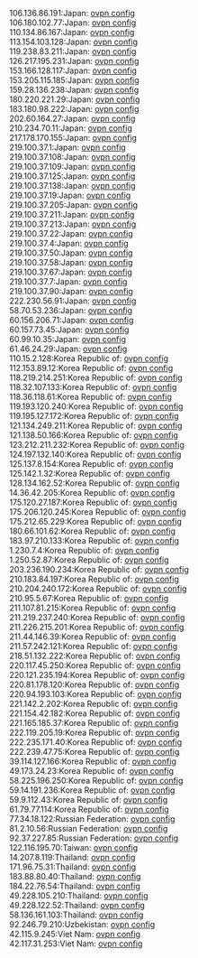106.136.86.191:Japan: [ovpn config](vpn/106_136_86_191.ovpn)  
106.180.102.77:Japan: [ovpn config](vpn/106_180_102_77.ovpn)  
110.134.86.167:Japan: [ovpn config](vpn/110_134_86_167.ovpn)  
113.154.103.128:Japan: [ovpn config](vpn/113_154_103_128.ovpn)  
119.238.83.211:Japan: [ovpn config](vpn/119_238_83_211.ovpn)  
126.217.195.231:Japan: [ovpn config](vpn/126_217_195_231.ovpn)  
153.166.128.117:Japan: [ovpn config](vpn/153_166_128_117.ovpn)  
153.205.115.185:Japan: [ovpn config](vpn/153_205_115_185.ovpn)  
159.28.136.238:Japan: [ovpn config](vpn/159_28_136_238.ovpn)  
180.220.221.29:Japan: [ovpn config](vpn/180_220_221_29.ovpn)  
183.180.98.222:Japan: [ovpn config](vpn/183_180_98_222.ovpn)  
202.60.164.27:Japan: [ovpn config](vpn/202_60_164_27.ovpn)  
210.234.70.11:Japan: [ovpn config](vpn/210_234_70_11.ovpn)  
217.178.170.155:Japan: [ovpn config](vpn/217_178_170_155.ovpn)  
219.100.37.1:Japan: [ovpn config](vpn/219_100_37_1.ovpn)  
219.100.37.108:Japan: [ovpn config](vpn/219_100_37_108.ovpn)  
219.100.37.109:Japan: [ovpn config](vpn/219_100_37_109.ovpn)  
219.100.37.125:Japan: [ovpn config](vpn/219_100_37_125.ovpn)  
219.100.37.138:Japan: [ovpn config](vpn/219_100_37_138.ovpn)  
219.100.37.19:Japan: [ovpn config](vpn/219_100_37_19.ovpn)  
219.100.37.205:Japan: [ovpn config](vpn/219_100_37_205.ovpn)  
219.100.37.211:Japan: [ovpn config](vpn/219_100_37_211.ovpn)  
219.100.37.213:Japan: [ovpn config](vpn/219_100_37_213.ovpn)  
219.100.37.22:Japan: [ovpn config](vpn/219_100_37_22.ovpn)  
219.100.37.4:Japan: [ovpn config](vpn/219_100_37_4.ovpn)  
219.100.37.50:Japan: [ovpn config](vpn/219_100_37_50.ovpn)  
219.100.37.58:Japan: [ovpn config](vpn/219_100_37_58.ovpn)  
219.100.37.67:Japan: [ovpn config](vpn/219_100_37_67.ovpn)  
219.100.37.7:Japan: [ovpn config](vpn/219_100_37_7.ovpn)  
219.100.37.90:Japan: [ovpn config](vpn/219_100_37_90.ovpn)  
222.230.56.91:Japan: [ovpn config](vpn/222_230_56_91.ovpn)  
58.70.53.236:Japan: [ovpn config](vpn/58_70_53_236.ovpn)  
60.156.206.71:Japan: [ovpn config](vpn/60_156_206_71.ovpn)  
60.157.73.45:Japan: [ovpn config](vpn/60_157_73_45.ovpn)  
60.99.10.35:Japan: [ovpn config](vpn/60_99_10_35.ovpn)  
61.46.24.29:Japan: [ovpn config](vpn/61_46_24_29.ovpn)  
110.15.2.128:Korea Republic of: [ovpn config](vpn/110_15_2_128.ovpn)  
112.153.89.12:Korea Republic of: [ovpn config](vpn/112_153_89_12.ovpn)  
118.219.214.251:Korea Republic of: [ovpn config](vpn/118_219_214_251.ovpn)  
118.32.107.133:Korea Republic of: [ovpn config](vpn/118_32_107_133.ovpn)  
118.36.118.61:Korea Republic of: [ovpn config](vpn/118_36_118_61.ovpn)  
119.193.120.240:Korea Republic of: [ovpn config](vpn/119_193_120_240.ovpn)  
119.195.127.172:Korea Republic of: [ovpn config](vpn/119_195_127_172.ovpn)  
121.134.249.211:Korea Republic of: [ovpn config](vpn/121_134_249_211.ovpn)  
121.138.50.166:Korea Republic of: [ovpn config](vpn/121_138_50_166.ovpn)  
123.212.211.232:Korea Republic of: [ovpn config](vpn/123_212_211_232.ovpn)  
124.197.132.140:Korea Republic of: [ovpn config](vpn/124_197_132_140.ovpn)  
125.137.8.154:Korea Republic of: [ovpn config](vpn/125_137_8_154.ovpn)  
125.142.1.32:Korea Republic of: [ovpn config](vpn/125_142_1_32.ovpn)  
128.134.162.52:Korea Republic of: [ovpn config](vpn/128_134_162_52.ovpn)  
14.36.42.205:Korea Republic of: [ovpn config](vpn/14_36_42_205.ovpn)  
175.120.27.187:Korea Republic of: [ovpn config](vpn/175_120_27_187.ovpn)  
175.206.120.245:Korea Republic of: [ovpn config](vpn/175_206_120_245.ovpn)  
175.212.65.229:Korea Republic of: [ovpn config](vpn/175_212_65_229.ovpn)  
180.66.101.62:Korea Republic of: [ovpn config](vpn/180_66_101_62.ovpn)  
183.97.210.133:Korea Republic of: [ovpn config](vpn/183_97_210_133.ovpn)  
1.230.7.4:Korea Republic of: [ovpn config](vpn/1_230_7_4.ovpn)  
1.250.52.87:Korea Republic of: [ovpn config](vpn/1_250_52_87.ovpn)  
203.236.190.234:Korea Republic of: [ovpn config](vpn/203_236_190_234.ovpn)  
210.183.84.197:Korea Republic of: [ovpn config](vpn/210_183_84_197.ovpn)  
210.204.240.172:Korea Republic of: [ovpn config](vpn/210_204_240_172.ovpn)  
210.95.5.67:Korea Republic of: [ovpn config](vpn/210_95_5_67.ovpn)  
211.107.81.215:Korea Republic of: [ovpn config](vpn/211_107_81_215.ovpn)  
211.219.237.240:Korea Republic of: [ovpn config](vpn/211_219_237_240.ovpn)  
211.226.215.201:Korea Republic of: [ovpn config](vpn/211_226_215_201.ovpn)  
211.44.146.39:Korea Republic of: [ovpn config](vpn/211_44_146_39.ovpn)  
211.57.242.121:Korea Republic of: [ovpn config](vpn/211_57_242_121.ovpn)  
218.51.132.222:Korea Republic of: [ovpn config](vpn/218_51_132_222.ovpn)  
220.117.45.250:Korea Republic of: [ovpn config](vpn/220_117_45_250.ovpn)  
220.121.235.194:Korea Republic of: [ovpn config](vpn/220_121_235_194.ovpn)  
220.81.178.120:Korea Republic of: [ovpn config](vpn/220_81_178_120.ovpn)  
220.94.193.103:Korea Republic of: [ovpn config](vpn/220_94_193_103.ovpn)  
221.142.2.202:Korea Republic of: [ovpn config](vpn/221_142_2_202.ovpn)  
221.154.42.182:Korea Republic of: [ovpn config](vpn/221_154_42_182.ovpn)  
221.165.185.37:Korea Republic of: [ovpn config](vpn/221_165_185_37.ovpn)  
222.119.205.19:Korea Republic of: [ovpn config](vpn/222_119_205_19.ovpn)  
222.235.171.40:Korea Republic of: [ovpn config](vpn/222_235_171_40.ovpn)  
222.239.47.75:Korea Republic of: [ovpn config](vpn/222_239_47_75.ovpn)  
39.114.127.166:Korea Republic of: [ovpn config](vpn/39_114_127_166.ovpn)  
49.173.24.23:Korea Republic of: [ovpn config](vpn/49_173_24_23.ovpn)  
58.225.196.250:Korea Republic of: [ovpn config](vpn/58_225_196_250.ovpn)  
59.14.191.236:Korea Republic of: [ovpn config](vpn/59_14_191_236.ovpn)  
59.9.112.43:Korea Republic of: [ovpn config](vpn/59_9_112_43.ovpn)  
61.79.77.114:Korea Republic of: [ovpn config](vpn/61_79_77_114.ovpn)  
77.34.18.122:Russian Federation: [ovpn config](vpn/77_34_18_122.ovpn)  
81.2.10.56:Russian Federation: [ovpn config](vpn/81_2_10_56.ovpn)  
92.37.227.85:Russian Federation: [ovpn config](vpn/92_37_227_85.ovpn)  
122.116.195.70:Taiwan: [ovpn config](vpn/122_116_195_70.ovpn)  
14.207.8.119:Thailand: [ovpn config](vpn/14_207_8_119.ovpn)  
171.96.75.31:Thailand: [ovpn config](vpn/171_96_75_31.ovpn)  
183.88.80.40:Thailand: [ovpn config](vpn/183_88_80_40.ovpn)  
184.22.76.54:Thailand: [ovpn config](vpn/184_22_76_54.ovpn)  
49.228.105.210:Thailand: [ovpn config](vpn/49_228_105_210.ovpn)  
49.228.122.52:Thailand: [ovpn config](vpn/49_228_122_52.ovpn)  
58.136.161.103:Thailand: [ovpn config](vpn/58_136_161_103.ovpn)  
92.246.79.210:Uzbekistan: [ovpn config](vpn/92_246_79_210.ovpn)  
42.115.9.245:Viet Nam: [ovpn config](vpn/42_115_9_245.ovpn)  
42.117.31.253:Viet Nam: [ovpn config](vpn/42_117_31_253.ovpn)  
